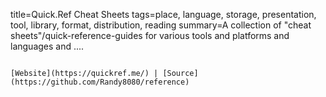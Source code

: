 title=Quick.Ref Cheat Sheets
tags=place, language, storage, presentation, tool, library, format, distribution, reading
summary=A collection of "cheat sheets"/quick-reference-guides for various tools and platforms and languages and ....
~~~~~~

[Website](https://quickref.me/) | [Source](https://github.com/Randy8080/reference)

